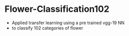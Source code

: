 # Flower-Classification102

* Applied transfer learning using a pre trained vgg-19 NN 
* to classify 102 categories of flower

